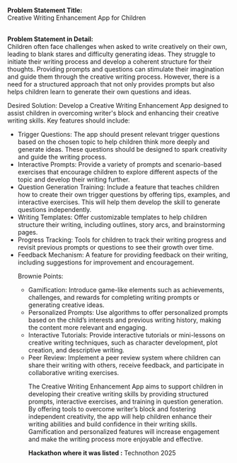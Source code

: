 **Problem Statement Title:**<br>
Creative Writing Enhancement App for Children
<br><br>

**Problem Statement in Detail:**<br>
Children often face challenges when asked to write creatively on their own, leading to blank stares and difficulty generating ideas. They struggle to initiate their writing process and develop a coherent structure for their thoughts. Providing prompts and questions can stimulate their imagination and guide them through the creative writing process. However, there is a need for a structured approach that not only provides prompts but also helps children learn to generate their own questions and ideas.

Desired Solution:
Develop a Creative Writing Enhancement App designed to assist children in overcoming writer's block and enhancing their creative writing skills. Key features should include:
<ul>
<li>Trigger Questions: The app should present relevant trigger questions based on the chosen topic to help children think more deeply and generate ideas. These questions should be designed to spark creativity and guide the writing process.</li>
<li>Interactive Prompts: Provide a variety of prompts and scenario-based exercises that encourage children to explore different aspects of the topic and develop their writing further.</li>
<li>Question Generation Training: Include a feature that teaches children how to create their own trigger questions by offering tips, examples, and interactive exercises. This will help them develop the skill to generate questions independently.</li>
<li>Writing Templates: Offer customizable templates to help children structure their writing, including outlines, story arcs, and brainstorming pages.</li>
<li>Progress Tracking: Tools for children to track their writing progress and revisit previous prompts or questions to see their growth over time.</li>
<li>Feedback Mechanism: A feature for providing feedback on their writing, including suggestions for improvement and encouragement.</li>

Brownie Points:
<ul>
<li>Gamification: Introduce game-like elements such as achievements, challenges, and rewards for completing writing prompts or generating creative ideas.</li>
<li>Personalized Prompts: Use algorithms to offer personalized prompts based on the child’s interests and previous writing history, making the content more relevant and engaging.</li>
<li>Interactive Tutorials: Provide interactive tutorials or mini-lessons on creative writing techniques, such as character development, plot creation, and descriptive writing.</li>
<li>Peer Review: Implement a peer review system where children can share their writing with others, receive feedback, and participate in collaborative writing exercises.</li>

The Creative Writing Enhancement App aims to support children in developing their creative writing skills by providing structured prompts, interactive exercises, and training in question generation. By offering tools to overcome writer’s block and fostering independent creativity, the app will help children enhance their writing abilities and build confidence in their writing skills. Gamification and personalized features will increase engagement and make the writing process more enjoyable and effective.

**Hackathon where it was listed :** Technothon 2025 <br>
